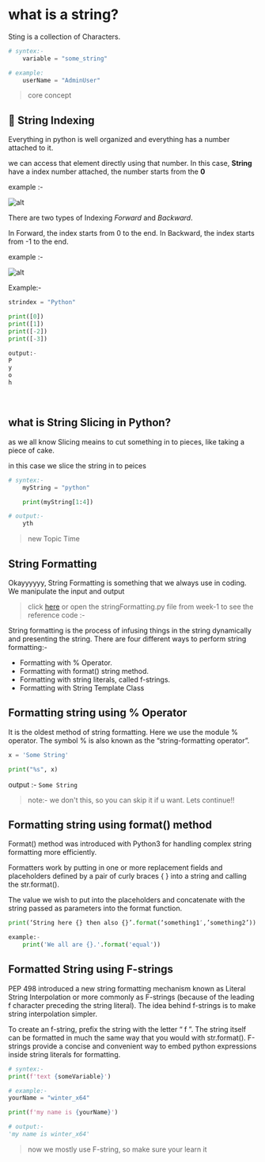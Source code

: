 # what is a string?

Sting is a collection of Characters.

```py
# syntex:-
    variable = "some_string"
```

```py
# example:
    userName = "AdminUser"
```

> core concept

## 🔢 String Indexing

Everything in python is well organized and everything has a number attached to it.

we can access that element directly using that number. In this case, **String** have a index number attached, the number starts from the **0**

example :-

![alt](https://www.pythoneasy.com/static/img/tutorial/variable/string_index.png)

There are two types of Indexing _Forward_ and _Backward_.

In Forward, the index starts from 0 to the end.
In Backward, the index starts from -1 to the end.

example :-

![alt](https://tse3.mm.bing.net/th/id/OIP.gRNqcgDtS79UdXn-qanTaAHaDV?pid=ImgDet&rs=1)

Example:-

```py
strindex = "Python"

print([0])
print([1])
print([-2])
print([-3])

output:-
P
y
o
h

```

<br>

## what is String Slicing in Python?

as we all know Slicing meains to cut something in to pieces, like taking a piece of cake.

in this case we slice the string in to peices

```py
# syntex:-
    myString = "python"

    print(myString[1:4])

# output:-
    yth
```

> new Topic Time

## String Formatting

Okayyyyyy, String Formatting is something that we always use in coding. We manipulate the input and output

> click [here](./code/stringFormatting.py) or open the stringFormatting.py file from week-1 to see the reference code :-

String formatting is the process of infusing things in the string dynamically and presenting the string. There are four different ways to perform string formatting:-

- Formatting with % Operator.
- Formatting with format() string method.
- Formatting with string literals, called f-strings.
- Formatting with String Template Class

## Formatting string using % Operator

It is the oldest method of string formatting. Here we use the module % operator. The symbol % is also known as the “string-formatting operator”.

```python
x = 'Some String'

print("%s", x)
```

output :-
`Some String`

> note:- we don't this, so you can skip it if u want. Lets continue!!

## Formatting string using format() method

Format() method was introduced with Python3 for handling complex string formatting more efficiently.

Formatters work by putting in one or more replacement fields and placeholders defined by a pair of curly braces { } into a string and calling the str.format().

The value we wish to put into the placeholders and concatenate with the string passed as parameters into the format function.

```python
print(‘String here {} then also {}’.format(‘something1′,’something2’))
```

```python
example:-
    print('We all are {}.'.format('equal'))
```

## Formatted String using F-strings

PEP 498 introduced a new string formatting mechanism known as Literal String Interpolation or more commonly as F-strings (because of the leading f character preceding the string literal). The idea behind f-strings is to make string interpolation simpler.

To create an f-string, prefix the string with the letter “ f ”. The string itself can be formatted in much the same way that you would with str.format(). F-strings provide a concise and convenient way to embed python expressions inside string literals for formatting.

```py
# syntex:-
print(f'text {someVariable}')
```

```py
# example:-
yourName = "winter_x64"

print(f'my name is {yourName}')

# output:-
'my name is winter_x64'

```

> now we mostly use F-string, so make sure your learn it
